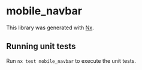 # mobile_navbar

This library was generated with [Nx](https://nx.dev).

## Running unit tests

Run `nx test mobile_navbar` to execute the unit tests.
